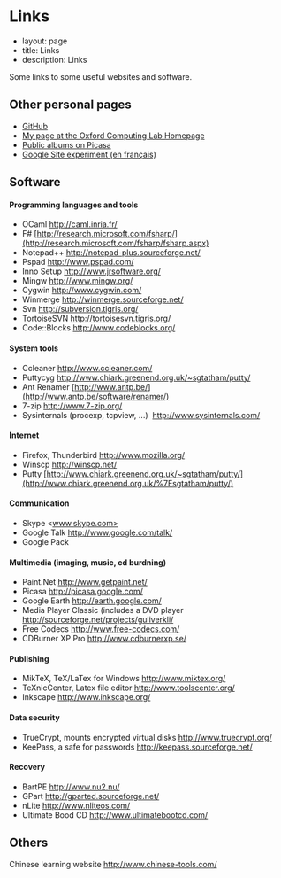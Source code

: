 Links
=====

- layout: page
- title: Links
- description: Links

Some links to some useful websites and software.

Other personal pages
--------------------

* [GitHub](https://github.com/blumu/weblog)
* [My page at the Oxford Computing Lab Homepage](http://web.comlab.ox.ac.uk/oucl/people/william.blum.html)
* [Public albums on Picasa](http://picasaweb.google.com/william.blum)
* [Google Site experiment (en français)](http://william.blum.googlepages.com/)

Software
--------

#### Programming languages and tools 

* OCaml <http://caml.inria.fr/>
* F\# [http://research.microsoft.com/fsharp/](http://research.microsoft.com/fsharp/fsharp.aspx)
* Notepad++ <http://notepad-plus.sourceforge.net/>
* Pspad <http://www.pspad.com/>
* Inno Setup <http://www.jrsoftware.org/>
* Mingw <http://www.mingw.org/>
* Cygwin <http://www.cygwin.com/>
* Winmerge <http://winmerge.sourceforge.net/>
* Svn <http://subversion.tigris.org/>
* TortoiseSVN <http://tortoisesvn.tigris.org/>
* Code::Blocks <http://www.codeblocks.org/>

#### System tools

* Ccleaner <http://www.ccleaner.com/>
* Puttycyg <http://www.chiark.greenend.org.uk/~sgtatham/putty/>
* Ant Renamer [http://www.antp.be/](http://www.antp.be/software/renamer/)
* 7-zip <http://www.7-zip.org/>
* Sysinternals (procexp, tcpview, ...)  <http://www.sysinternals.com/>

#### Internet

* Firefox, Thunderbird <http://www.mozilla.org/>   
* Winscp <http://winscp.net/>
* Putty [http://www.chiark.greenend.org.uk/~sgtatham/putty/](http://www.chiark.greenend.org.uk/%7Esgtatham/putty/)

#### Communication

* Skype <www.skype.com>
* Google Talk <http://www.google.com/talk/>
* Google Pack

#### Multimedia (imaging, music, cd burdning)

* Paint.Net <http://www.getpaint.net/>
* Picasa <http://picasa.google.com/>
* Google Earth <http://earth.google.com/>
* Media Player Classic (includes a DVD player <http://sourceforge.net/projects/guliverkli/>
* Free Codecs <http://www.free-codecs.com/>
* CDBurner XP Pro <http://www.cdburnerxp.se/>

#### Publishing 

* MikTeX, TeX/LaTex for Windows <http://www.miktex.org/>
* TeXnicCenter, Latex file editor <http://www.toolscenter.org/>
* Inkscape <http://www.inkscape.org/> 

#### Data security  

* TrueCrypt, mounts encrypted virtual disks <http://www.truecrypt.org/>
* KeePass, a safe for passwords <http://keepass.sourceforge.net/>

#### Recovery

* BartPE <http://www.nu2.nu/>
* GPart <http://gparted.sourceforge.net/>
* nLite <http://www.nliteos.com/>
* Ultimate Bood CD <http://www.ultimatebootcd.com/>

Others
------

Chinese learning website <http://www.chinese-tools.com/>
